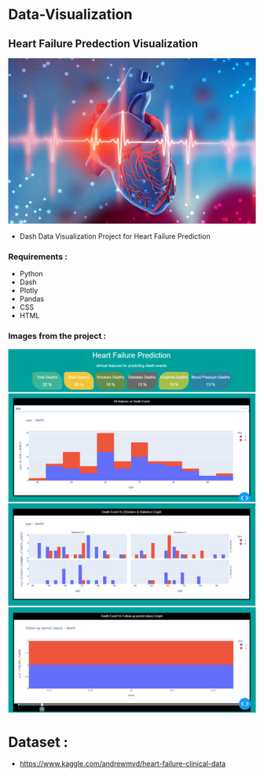 # Data-Visualization
## Heart Failure Predection Visualization
![plot](./DashFinalProject/assets/background.jpg) <br />
* Dash Data Visualization Project for Heart Failure Prediction

### Requirements : 
* Python
* Dash
* Plotly
* Pandas
* CSS
* HTML
### Images from the project : 
![plot](./DashFinalProject/assets/1.PNG)
![plot](./DashFinalProject/assets/2.PNG)
![plot](./DashFinalProject/assets/3.PNG)
![plot](./DashFinalProject/assets/4.PNG)

# Dataset :
* https://www.kaggle.com/andrewmvd/heart-failure-clinical-data
